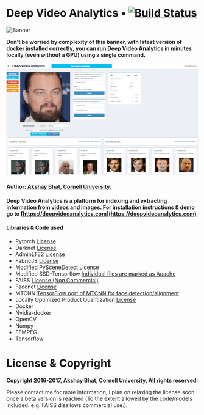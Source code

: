 # Deep Video Analytics  •  [![Build Status](https://travis-ci.org/AKSHAYUBHAT/DeepVideoAnalytics.svg?branch=master)](https://travis-ci.org/AKSHAYUBHAT/DeepVideoAnalytics)

![Banner](notes/banner_small.png "banner")

**Don't be worried by complexity of this banner, with latest version of docker installed correctly, you can run Deep Video Analytics in minutes locally (even without a GPU) using a single command.** 

![UI Screenshot](notes/dva2.png "face recognition")
#### Author: [Akshay Bhat, Cornell University.](http://www.akshaybhat.com)
#### Deep Video Analytics is a platform for indexing and extracting information from videos and images. For installation instructions & demo go to [https://deepvideoanalytics.com](https://deepvideoanalytics.com)

#### Libraries & Code used

- Pytorch [License](https://github.com/pytorch/pytorch/blob/master/LICENSE)
- Darknet [License](https://github.com/pjreddie/darknet/blob/master/LICENSE)
- AdminLTE2 [License](https://github.com/almasaeed2010/AdminLTE/blob/master/LICENSE)
- FabricJS [License](https://github.com/kangax/fabric.js/blob/master/LICENSE)
- Modified PySceneDetect [License](https://github.com/Breakthrough/PySceneDetect)
- Modified SSD-Tensorflow [Individual files are marked as Apache](https://github.com/balancap/SSD-Tensorflow)
- FAISS [License (Non Commercial)](https://github.com/facebookresearch/faiss)
- Facenet [License](https://github.com/davidsandberg/facenet)
- MTCNN [TensorFlow port of MTCNN for face detection/alignment](https://github.com/kpzhang93/MTCNN_face_detection_alignment)
- Locally Optimized Product Quantization [License](https://github.com/yahoo/lopq/blob/master/LICENSE)
- Docker 
- Nvidia-docker
- OpenCV
- Numpy
- FFMPEG
- Tensorflow

# License & Copyright

**Copyright 2016-2017, Akshay Bhat, Cornell University, All rights reserved.**

Please contact me for more information, I plan on relaxing the license soon, once a beta version is reached 
(To the extent allowed by the code/models included. e.g. FAISS disallows commercial use.). 
 
